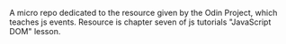 A micro repo dedicated to the resource given by the Odin Project, which teaches js events. Resource is chapter seven of js tutorials "JavaScript DOM" lesson.